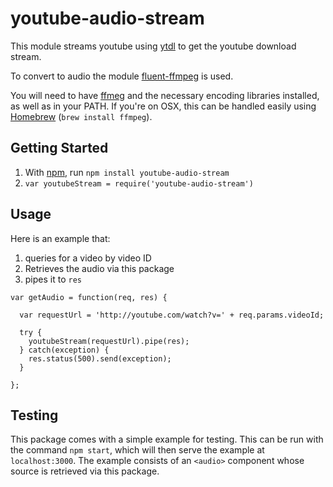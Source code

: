 # youtube-audio-stream

This module streams youtube using [ytdl](https://github.com/fent/node-ytdl) to get the youtube download stream.

To convert to audio the module [fluent-ffmpeg](https://github.com/schaermu/node-fluent-ffmpeg) is used.

You will need to have [ffmeg](http://www.ffmpeg.org/) and the necessary encoding libraries installed, as well as in your PATH. If you're on OSX, this can be handled easily using [Homebrew](http://brew.sh/) (`brew install ffmpeg`).

## Getting Started

1. With [npm](http://npmjs.org), run `npm install youtube-audio-stream`
2. `var youtubeStream = require('youtube-audio-stream')`

## Usage

Here is an example that:

1. queries for a video by video ID
2. Retrieves the audio via this package
3. pipes it to `res`

```
var getAudio = function(req, res) {

  var requestUrl = 'http://youtube.com/watch?v=' + req.params.videoId;

  try {
    youtubeStream(requestUrl).pipe(res);
  } catch(exception) {
    res.status(500).send(exception);
  }

};
```

## Testing

This package comes with a simple example for testing. This can be run with the command `npm start`, which will then serve the example at `localhost:3000`. The example consists of an `<audio>` component whose source is retrieved via this package.
